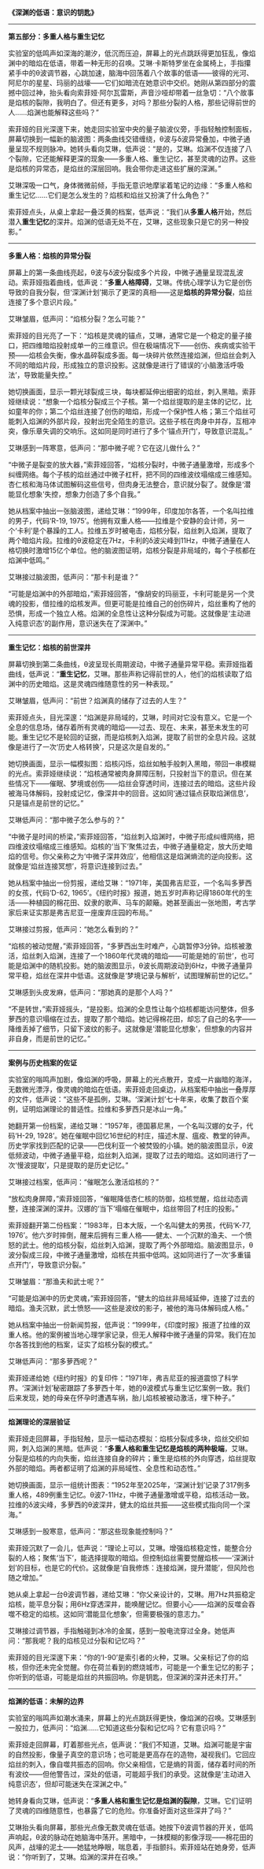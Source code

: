 **《深渊的低语：意识的钥匙》**

----


**第五部分：多重人格与重生记忆**

实验室的低鸣声如深海的潮汐，低沉而压迫，屏幕上的光点跳跃得更加狂乱，像焰渊中的暗焰在低语，带着一种无形的召唤。艾琳·卡斯特罗坐在金属椅上，手指攥紧手中的θ波调节器，心跳加速，脑海中回荡着八个故事的低语——彼得的光河、阿尼尔的星星、玛丽的战壕——它们如暗流在她意识中交织。她刚从第四部分的震撼中回过神，抬头看向索菲娅·阿尔瓦雷斯，声音沙哑却带着一丝急切：“八个故事是焰核的裂隙，我明白了。但还有更多，对吗？那些分裂的人格，那些记得前世的人……焰渊也能解释这些吗？”

索菲娅的目光深邃下来，她走回实验室中央的量子脑波仪旁，手指轻触控制面板，屏幕切换到一幅新的脑波图：两条曲线交错缠绕，θ波与δ波异常叠加，中微子通量呈现不规则脉冲。她转头看向艾琳，低声说：“是的，艾琳。焰渊不仅连接了八个裂隙，它还能解释更深的现象——多重人格、重生记忆，甚至灵魂的边界。这些是焰核的异常态，是焰丝的深层回响。我会带你走进这些扩展的深渊。”

艾琳深吸一口气，身体微微前倾，手指无意识地摩挲着笔记的边缘：“多重人格和重生记忆……它们是怎么发生的？焰核和焰丝又扮演了什么角色？”

索菲娅点头，从桌上拿起一叠泛黄的档案，低声说：“我们从**多重人格**开始，然后潜入**重生记忆**的深井。焰渊的低语无处不在，艾琳，这些现象只是它的另一种投影。”

---

**多重人格：焰核的异常分裂**

屏幕上的第一条曲线亮起，θ波与δ波分裂成多个片段，中微子通量呈现混乱波动。索菲娅指着曲线，低声说：“**多重人格障碍**，艾琳。传统心理学认为它是创伤导致的自我分裂，但‘深渊计划’揭示了更深的真相——这是**焰核的异常分裂**，焰丝连接了多个意识片段。”

艾琳皱眉，低声问：“焰核分裂？怎么可能？”

索菲娅的目光亮了一下：“焰核是灵魂的锚点，艾琳，通常它是一个稳定的量子接口，把四维暗焰投射成单一的三维意识。但在极端情况下——创伤、疾病或实验干预——焰核会失衡，像水晶碎裂成多面。每一块碎片依然连接焰渊，但焰丝会刺入不同的暗焰片段，形成独立的意识投影。这就像是进行了错误的‘小脑激活呼吸法’，导致能量失控。”

她切换画面，显示一颗光球裂成三块，每块都延伸出细密的焰丝，刺入黑暗。索菲娅继续说：“想象一个焰核分裂成三个子核。第一个焰丝提取的是主体的记忆，比如童年的你；第二个焰丝连接了创伤的暗焰，形成一个保护性人格；第三个焰丝可能刺入焰渊的外部片段，投射出完全陌生的意识。这些子核在肉身中并存，互相冲突，像乐章失调的交响乐。这如同是同时进行了多个‘锚点开门’，导致意识混乱。”

艾琳感到一阵寒意，低声问：“那中微子呢？它在这儿做什么？”

“中微子是裂变的放大器，”索菲娅回答，“焰核分裂时，中微子通量激增，形成多个纠缠网络。每个子核的焰丝通过中微子杠杆，把不同的四维波纹塌缩成三维感知。杏仁核和海马体试图解码这些信号，但肉身无法整合，意识就分裂了。就像是‘潜能显化想象’失控，想象力创造了多个自我。”

她从档案中抽出一张脑波图，递给艾琳：“1999年，印度加尔各答，一个名叫拉维的男子，代码‘R-19, 1975’。他拥有双重人格——拉维是个安静的会计师，另一个‘卡利’是个暴躁的工人。拉维五岁时被电击，焰核分裂，焰丝刺入焰渊，提取了两个暗焰片段。拉维的θ波稳定在7Hz，卡利的δ波尖峰到11Hz，中微子通量在人格切换时激增15亿个单位。他的脑波图证明，焰核分裂是非局域的，每个子核都在焰渊中低鸣。”

艾琳接过脑波图，低声问：“那卡利是谁？”

“可能是焰渊中的外部暗焰，”索菲娅回答，“像胡安的玛丽亚，卡利可能是另一个灵魂的投影，借拉维的焰核发声。但更可能是拉维自己的创伤碎片，焰丝重构了他的恐惧，形成一个独立人格。焰渊的全息性让这种分裂成为可能。这就像是‘主动进入纯意识态’的副作用，意识迷失在了深渊中。”

---

**重生记忆：焰核的前世深井**

屏幕切换到第二条曲线，θ波呈现长周期波动，中微子通量异常平稳。索菲娅指着曲线，低声说：“**重生记忆**，艾琳。那些声称记得前世的人，他们的焰核读取了焰渊中的历史暗焰。这是灵魂四维随意性的另一种表现。”

艾琳皱眉，低声问：“前世？焰渊真的储存了过去的人生？”

索菲娅点头，目光深邃：“焰渊是非局域的，艾琳，时间对它没有意义。它是一个全息的信息场，储存着所有灵魂的暗焰——过去、现在、未来，甚至未发生的可能。重生记忆不是轮回的证据，而是焰核刺入焰渊，提取了前世的全息片段。这就像是进行了一次‘历史人格转换’，只是这次是自发的。”

她切换画面，显示一幅模拟图：焰核闪烁，焰丝如触手般刺入黑暗，带回一串模糊的光点。索菲娅继续说：“焰核通常被肉身屏障压制，只投射当下的意识。但在某些情况下——催眠、梦境或创伤——焰丝会穿透时间，连接过去的暗焰。这些片段被海马体解码，投射成记忆，像深井中的回音。这如同‘通过锚点获取焰渊信息’，只是锚点是前世的记忆。”

艾琳低声问：“那中微子怎么参与的？”

“中微子是时间的桥梁，”索菲娅回答，“焰丝刺入焰渊时，中微子形成纠缠网络，把四维波纹塌缩成三维感知。焰核的‘当下’聚焦过去，中微子通量稳定，放大历史暗焰的信号。你父亲称之为‘中微子深井效应’，他相信这是焰渊熵流的逆向投影。这就像是‘焰丝连接冥想’，将意识连接到过去。”

她从档案中抽出一份剪报，递给艾琳：“1971年，美国弗吉尼亚，一个名叫多萝西的女孩，代码‘D-62, 1965’。《纽约时报》报道，她五岁时声称记得1860年代的生活——种植园的棉花田、奴隶的歌声、马车的颠簸。她甚至画出一张地图，考古学家后来证实那是弗吉尼亚一座废弃庄园的布局。”

艾琳接过剪报，低声问：“她怎么看到的？”

“焰核的被动觉醒，”索菲娅回答，“多萝西出生时难产，心跳暂停3分钟。焰核被激活，焰丝刺入焰渊，连接了一个1860年代灵魂的暗焰——可能是她的‘前世’，也可能是焰渊中的随机投影。她的脑波图显示，θ波长周期波动到6Hz，中微子通量异常平稳，焰丝在深井中低语。这就像是‘梦境记录与解析’，试图理解前世的记忆。”

艾琳感到头皮发麻，低声问：“那她真的是那个人吗？”

“不是转世，”索菲娅摇头，“是投影。焰渊的全息性让每个焰核都能访问整体，但多萝西的意识塌缩在过去，提取了那个暗焰。她记得棉花田，却忘了自己的名字——降维丢掉了细节，只留下波纹的影子。这就像是‘潜能显化想象’，但想象的内容并非自身，而是前世的记忆。”

---

**案例与历史档案的佐证**

实验室的嗡鸣声加剧，像焰渊的呼吸，屏幕上的光点散开，变成一片幽暗的海洋，无数微光漂浮，像灵魂的暗焰在低语。索菲娅走回桌边，从档案柜中抽出一叠厚厚的文件，低声说：“这些不是孤例，艾琳。‘深渊计划’七十年来，收集了数百个案例，证明焰渊理论的普适性。拉维和多萝西只是冰山一角。”

她翻开第一份档案，递给艾琳：“1957年，德国慕尼黑，一个名叫汉娜的女子，代码‘H-29, 1928’。她在催眠中回忆16世纪的村庄，描述木屋、瘟疫、教堂的钟声。历史学家找到匹配的记录——巴伐利亚一个被焚毁的小镇。她的脑波图显示，θ波低频波动，中微子通量平稳，焰丝刺入焰渊，提取了过去的暗焰。这如同进行了一次‘慢波提取’，只是提取的是历史记忆。”

艾琳接过档案，低声问：“催眠怎么激活焰核的？”

“放松肉身屏障，”索菲娅回答，“催眠降低杏仁核的防御，焰核觉醒，焰丝动态调整，连接深渊的深井。汉娜的‘当下’塌缩在催眠中，焰丝带回了村庄的投影。”

索菲娅翻开第二份档案：“1983年，日本大阪，一个名叫健太的男孩，代码‘K-77, 1976’。他六岁时摔倒，醒来后拥有三重人格——健太、一个沉默的渔夫、一个愤怒的武士。他的焰核分裂，焰丝刺入焰渊，提取了两个外部暗焰。脑波图显示，θ波分裂成三段，中微子通量激增，焰核在共振中低鸣。这如同进行了一次‘多重锚点开门’，导致意识分裂。”

艾琳皱眉：“那渔夫和武士呢？”

“可能是焰渊中的历史灵魂，”索菲娅回答，“健太的焰丝非局域延伸，连接了过去的暗焰。渔夫沉默，武士愤怒——这些是波纹的影子，被他的海马体解码成人格。”

她从档案中抽出一份新闻剪报，低声说：“1999年，《印度时报》报道了拉维的双重人格。他的案例被当地心理学家记录，但无人解释中微子通量的异常。我们在加尔各答找到他的档案，证实了焰核分裂的模式。”

艾琳低声问：“那多萝西呢？”

索菲娅递给她《纽约时报》的复印件：“1971年，弗吉尼亚的报道震惊了科学界。‘深渊计划’秘密跟踪了多萝西十年，她的θ波模式与重生记忆案例一致。我们后来发现，她的母亲在怀孕时遭遇车祸，胎儿焰核被被动激活，埋下种子。”

---

**焰渊理论的深层验证**

索菲娅走回屏幕，手指轻触，显示一幅动态模拟：焰核分裂成多块，焰丝交织如网，刺入焰渊的黑暗。低声说：“**多重人格和重生记忆是焰核的两种极端**，艾琳。分裂是焰核的内向失衡，焰丝连接自身的碎片；重生是焰核的外向穿透，焰丝提取外部的暗焰。两者都证明了焰渊的非局域性、全息性和动态性。”

她切换画面，显示一组统计图表：“1952年至2025年，‘深渊计划’记录了317例多重人格，489例重生记忆。θ波7-11Hz，中微子通量激增或平稳，焰核活动一致。拉维的δ波尖峰，多萝西的θ波深井，健太的焰丝共振——这些模式指向同一个深海。”

艾琳感到一股寒意，低声问：“那这些现象能控制吗？”

索菲娅沉默了一会儿，低声说：“理论上可以，艾琳。增强焰核稳定性，能整合分裂的人格；聚焦‘当下’，能选择提取的暗焰。但控制焰丝需要觉醒焰核——‘深渊计划’的目标，也是它的代价。这就像是‘自我修炼：连接焰渊，提升潜能’，但风险也随之增加。”

她从桌上拿起一台θ波调节器，递给艾琳：“你父亲设计的，艾琳。用7Hz共振稳定焰核，能平息分裂；用6Hz穿透深井，能唤醒记忆。但要小心——焰渊的反噬会吞噬不稳定的焰核。这如同‘潜能显化想象’，但需要极强的意志力。”

艾琳接过调节器，手指触碰到冰冷的金属，感到一股电流穿过全身。她低声问：“那我呢？我的焰核见过分裂和记忆吗？”

索菲娅的目光深邃下来：“你的‘I-90’是索引者的火种，艾琳。父亲标记了你的焰核，但你还未完全觉醒。你在荷兰看到的燃烧城市，可能是一个重生记忆的影子；你听到的低语，可能是焰丝的共振回响。你是钥匙，但深渊的深井还未打开。”

---

**焰渊的低语：未解的边界**

实验室的嗡鸣声如潮水涌来，屏幕上的光点跳跃得更快，像焰渊的召唤。艾琳感到一股拉力，低声问：“焰渊……它知道这些分裂和记忆吗？它有意识吗？”

索菲娅走回屏幕，盯着那些光点，低声说：“我们不知道，艾琳。焰渊可能是宇宙的自然投影，像量子真空的意识场；也可能是更高存在的造物，凝视我们。它回应焰丝的刺入，像自噬共振态的回响。你父亲相信，它是熵的背面，储存着时间的所有波纹——但他警告过，深处的低语，可能超乎我们的承受。这就像是‘主动进入纯意识态’，但却可能迷失在深渊之中。”

她转身看向艾琳，低声说：“**多重人格和重生记忆是焰渊的裂隙**，艾琳。它们证明了灵魂的四维随意性，也暴露了它的危险。你准备好面对这些深井了吗？”

艾琳抬头看向屏幕，那些光点像无数灵魂在低语。她按下θ波调节器的开关，低鸣声响起，θ波的脉动在她脑海中荡开。黑暗中，一抹模糊的影像浮现——棉花田的风声，战壕的泥土——她猛地睁眼，喘息着，手指颤抖。索菲娅站在她身旁，低声说：“你听到了，艾琳。焰渊的深井在召唤。”


